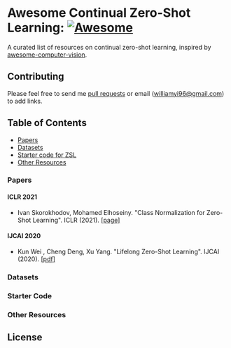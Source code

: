 # Awesome Continual Zero-Shot Learning: [![Awesome](https://cdn.rawgit.com/sindresorhus/awesome/d7305f38d29fed78fa85652e3a63e154dd8e8829/media/badge.svg)](https://github.com/sindresorhus/awesome)
A curated list of resources on continual zero-shot learning, inspired by [awesome-computer-vision](https://github.com/jbhuang0604/awesome-computer-vision).

## Contributing
Please feel free to send me [pull requests](https://github.com/WilliamYi96/awesome-continual-zero-shot-learning/pulls) or email ([williamyi96@gmail.com](williamyi96@gmail.com)) to add links.

## Table of Contents
+ [Papers](#Papers)
+ [Datasets](#Datasets)
+ [Starter code for ZSL](#Starter-Code)
+ [Other Resources](#Other-resources)

### Papers
#### ICLR 2021
+ Ivan Skorokhodov, Mohamed Elhoseiny. "Class Normalization for Zero-Shot Learning". ICLR (2021). [[page]](https://openreview.net/forum?id=7pgFL2Dkyyy)
#### IJCAI 2020
+ Kun Wei , Cheng Deng, Xu Yang. "Lifelong Zero-Shot Learning". IJCAI (2020). [[pdf]](https://www.ijcai.org/Proceedings/2020/0077.pdf)

### Datasets

### Starter Code

### Other Resources

## License
